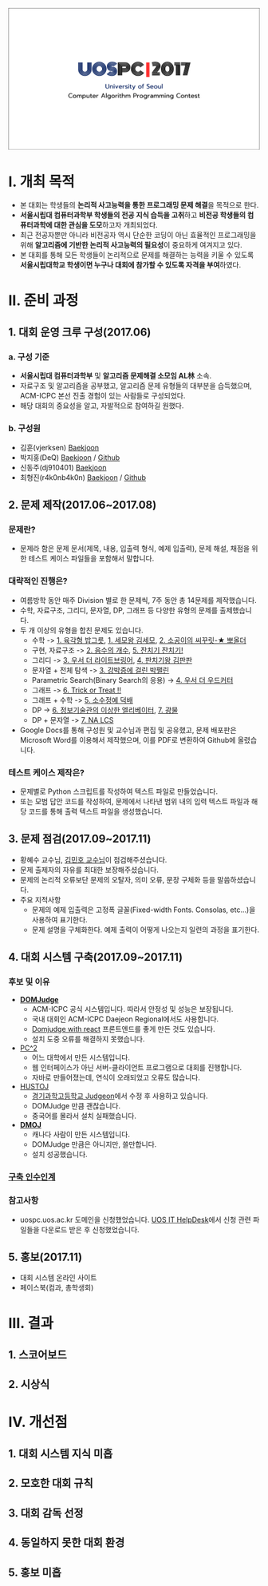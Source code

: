 ![uospc2017logo](./uospc2017logo.PNG?raw=true "uospc2017logo")
# I. 개최 목적
* 본 대회는 학생들의 **논리적 사고능력을 통한 프로그래밍 문제 해결**을 목적으로 한다. 
* **서울시립대 컴퓨터과학부 학생들의 전공 지식 습득을 고취**하고 **비전공 학생들의 컴퓨터과학에 대한 관심을 도모**하고자 개최되었다. 
* 최근 전공자뿐만 아니라 비전공자 역시 단순한 코딩이 아닌 효율적인 프로그래밍을 위해 **알고리즘에 기반한 논리적 사고능력의 필요성**이 중요하게 여겨지고 있다.
* 본 대회를 통해 모든 학생들이 논리적으로 문제를 해결하는 능력을 키울 수 있도록 **서울시립대학교 학생이면 누구나 대회에 참가할 수 있도록 자격을 부여**하였다.
# II. 준비 과정
## 1. 대회 운영 크루 구성(2017.06)
### a. 구성 기준
* **서울시립대 컴퓨터과학부** 및 **알고리즘 문제해결 소모임 AL林** 소속.
* 자료구조 및 알고리즘을 공부했고, 알고리즘 문제 유형들의 대부분을 습득했으며, ACM-ICPC 본선 진출 경험이 있는 사람들로 구성되었다.
* 해당 대회의 중요성을 알고, 자발적으로 참여하길 원했다.
### b. 구성원
* 김훈(vjerksen) [Baekjoon](https://www.acmicpc.net/user/vjerksen)
* 박지홍(DeQ) [Baekjoon](https://www.acmicpc.net/user/jhpark1109) / [Github](https://github.com/jhpark1109)
* 신동주(dj910401) [Baekjoon](https://www.acmicpc.net/user/dj910401)
* 최형진(r4k0nb4k0n) [Baekjoon](https://www.acmicpc.net/user/r4k0nb4k0n) / [Github](https://github.com/r4k0nb4k0n)
## 2. 문제 제작(2017.06~2017.08)
### 문제란?
* 문제라 함은 문제 문서(제목, 내용, 입출력 형식, 예제 입출력), 문제 해설, 채점을 위한 테스트 케이스 파일들을 포함해서 말합니다.
### 대략적인 진행은?
* 여름방학 동안 매주 Division 별로 한 문제씩, 7주 동안 총 14문제를 제작했습니다.
* 수학, 자료구조, 그리디, 문자열, DP, 그래프 등 다양한 유형의 문제를 출제했습니다.
* 두 개 이상의 유형을 합친 문제도 있습니다.
  * 수학 -> [1. 육각형 밥그릇](./div1/p1), [1. 세모왕 김세모](./div2/p1), [2. 소공이의 씨꾸릿-★ 뽀올더](./div2/p2)
  * 구현, 자료구조 -> [2. 음수의 개수](./div1/p2), [5. 잔치기 잔치기!](./div2/p5)
  * 그리디 -> [3. 우서 더 라이트브링어](./div1/p3), [4. 판치기왕 김판판](./div2/p4)
  * 문자열 + 전체 탐색 -> [3. 강박증에 걸린 박팰린](./div2/p3)
  * Parametric Search(Binary Search의 응용) -> [4. 우서 더 우드커터](./div1/p4)
  * 그래프 -> [6. Trick or Treat !!](./div2/p6)
  * 그래프 + 수학 -> [5. 소수정예 덕배](./div1/p5)
  * DP -> [6. 정보기술관의 이상한 엘리베이터](./div1/p6), [7. 광물](./div1/p7)
  * DP + 문자열 -> [7. NA LCS](./div2/p7)
* Google Docs를 통해 구성원 및 교수님과 편집 및 공유했고, 문제 배포판은 Microsoft Word를 이용해서 제작했으며, 이를 PDF로 변환하여 Github에 올렸습니다.
### 테스트 케이스 제작은?
* 문제별로 Python 스크립트를 작성하여 텍스트 파일로 만들었습니다.
* 또는 모범 답안 코드를 작성하여, 문제에서 나타낸 범위 내의 입력 텍스트 파일과 해당 코드를 통해 출력 텍스트 파일을 생성했습니다.
## 3. 문제 점검(2017.09~2017.11)
* 황혜수 교수님, [김민호 교수님](http://www.minho-kim.com/)이 점검해주셨습니다.
* 문제 출제자의 자유를 최대한 보장해주셨습니다.
* 문제의 논리적 오류보단 문제의 오탈자, 의미 오류, 문장 구체화 등을 말씀하셨습니다.
* 주요 지적사항
  * 문제의 예제 입출력은 고정폭 글꼴(Fixed-width Fonts. Consolas, etc...)을 사용하여 표기한다.
  * 문제 설명을 구체화한다. 예제 출력이 어떻게 나오는지 일련의 과정을 표기한다.
## 4. 대회 시스템 구축(2017.09~2017.11)
### 후보 및 이유
* **[DOMJudge](https://www.domjudge.org/)**
  * ACM-ICPC 공식 시스템입니다. 따라서 안정성 및 성능은 보장됩니다.
  * 국내 대회인 ACM-ICPC Daejeon Regional에서도 사용합니다. 
  * [Domjudge with react](https://github.com/myungwoo/react-domjudge) 프론트엔드를 좋게 만든 것도 있습니다. 
  * 설치 도중 오류를 해결하지 못했습니다.
* [PC^2](https://pc2.ecs.csus.edu/)
  * 어느 대학에서 만든 시스템입니다.
  * 웹 인터페이스가 아닌 서버-클라이언트 프로그램으로 대회를 진행합니다.
  * 자바로 만들어졌는데, 연식이 오래되었고 오류도 많습니다.
* [HUSTOJ](https://github.com/zhblue/hustoj)
  * [경기과학고등학교 Judgeon](http://www.judgeon.net/)에서 수정 후 사용하고 있습니다.
  * DOMJudge 만큼 괜찮습니다.
  * 중국어를 몰라서 설치 실패했습니다.
* **[DMOJ](https://github.com/DMOJ)**
  * 캐나다 사람이 만든 시스템입니다. 
  * DOMJudge 만큼은 아니지만, 쓸만합니다.
  * 설치 성공했습니다.
### [구축 인수인계](./DMOJ.md)
### 참고사항
* uospc.uos.ac.kr 도메인을 신청했었습니다. [UOS IT HelpDesk](http://ithelpdesk.uos.ac.kr/)에서 신청 관련 파일들을 다운로드 받은 후 신청했었습니다. 
## 5. 홍보(2017.11)
* 대회 시스템 온라인 사이트
* 페이스북(컴과, 총학생회)
# III. 결과
## 1. 스코어보드
## 2. 시상식
# IV. 개선점
## 1. 대회 시스템 지식 미흡
## 2. 모호한 대회 규칙
## 3. 대회 감독 선정
## 4. 동일하지 못한 대회 환경
## 5. 홍보 미흡
